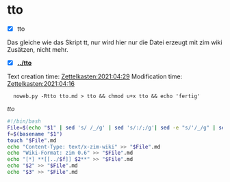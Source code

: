 # tto

- [X] tto

Das gleiche wie das Skript tt, nur wird hier nur die Datei erzeugt mit zim wiki Zusätzen, nicht mehr.

- [X] **[../tto](./tto)**

Text creation time:
[Zettelkasten:2021:04:29]()
Modification time:
[Zettelkasten:2021:04:16]()

``  noweb.py -Rtto tto.md > tto && chmod u+x tto && echo 'fertig'``

*tto*
```bash
#!/bin/bash
File=$(echo "$1" | sed 's/ /_/g' | sed 's/:/;/g'| sed -e "s/'/_/g" | sed 's/\"//g')
f=$(basename "$1")
touch "$File".md
echo "Content-Type: text/x-zim-wiki" >> "$File".md
echo "Wiki-Format: zim 0.6" >> "$File".md
echo "[*] **[[../$f]] $2**" >> "$File".md
echo "$2" >> "$File".md
echo "$3" >> "$File".md
```

